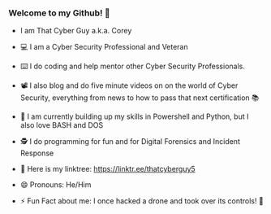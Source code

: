 ### Welcome to my Github! :wave:

- I am That Cyber Guy a.k.a. Corey 
- :computer: I am a Cyber Security Professional and Veteran 
- :keyboard: I do coding and help mentor other Cyber Security Professionals. 
- :film_projector: I also blog and do five minute videos on on the world of Cyber Security, everything from news to how to pass that next certification :books:

- :snake: I am currently building up my skills in Powershell and Python, but I also love BASH and DOS
- :detective: I do programming for fun and for Digital Forensics and Incident Response 

- 💬 Here is my linktree: https://linktr.ee/thatcyberguy5
- 😄 Pronouns: He/Him 
- ⚡ Fun Fact about me: I once hacked a drone and took over its controls! 	:metal:

